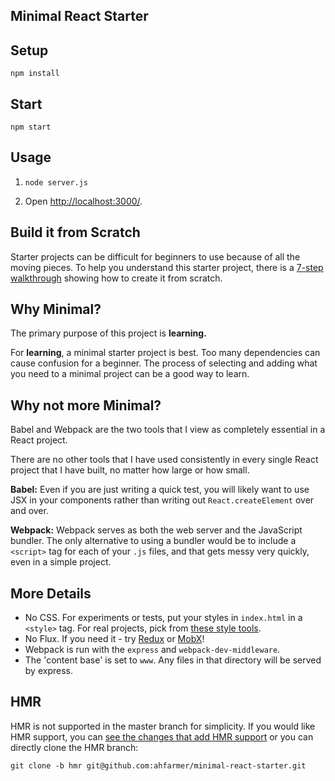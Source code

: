 Minimal React Starter
---

Setup
---

```
npm install
```
Start
---

```
npm start
```

Usage
---

1. `node server.js`

2. Open [http://localhost:3000/](http://localhost:3000/).



Build it from Scratch
---
Starter projects can be difficult for beginners to use because of all the moving pieces. To help you understand this starter project, there is a [7-step walkthrough](http://andrewhfarmer.com/build-your-own-starter/) showing how to create it from scratch.



Why Minimal?
---
The primary purpose of this project is **learning.**

For **learning**, a minimal starter project is best. Too many dependencies can cause confusion for a beginner. The process of selecting and adding what you need to a minimal project can be a good way to learn.



Why not more Minimal?
---
Babel and Webpack are the two tools that I view as completely essential in a React project.

There are no other tools that I have used consistently in every single React project that I have built, no matter how large or how small.

**Babel:** Even if you are just writing a quick test, you will likely want to use JSX in your components rather than writing out `React.createElement` over and over.

**Webpack:** Webpack serves as both the web server and the JavaScript bundler. The only alternative to using a bundler would be to include a `<script>` tag for each of your `.js` files, and that gets messy very quickly, even in a simple project.



More Details
---

* No CSS. For experiments or tests, put your styles in `index.html` in a `<style>` tag. For real projects, pick from [these style tools](http://andrewhfarmer.com/how-to-style-react/).
* No Flux. If you need it - try [Redux](https://github.com/reactjs/redux) or [MobX](https://github.com/mobxjs/mobx)!
* Webpack is run with the `express` and `webpack-dev-middleware`.
* The 'content base' is set to `www`. Any files in that directory will be served by express.



HMR
---

HMR is not supported in the master branch for simplicity. If you would like HMR support, you can [see the changes that add HMR support](https://github.com/ahfarmer/minimal-react-starter/compare/hmr) or you can directly clone the HMR branch:

```
git clone -b hmr git@github.com:ahfarmer/minimal-react-starter.git
```
